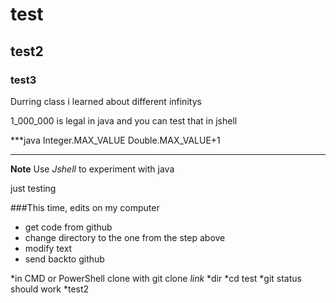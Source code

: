 # test
## test2
### test3

Durring class i learned about different infinitys

1_000_000 is legal in java and you can test that in jshell

***java
Integer.MAX_VALUE
Double.MAX_VALUE+1
***

**Note**
Use *Jshell* to experiment with java

just testing

###This time, edits on my computer
* get code from github
* change directory to the one from the step above
* modify text
* send backto github

*in CMD or PowerShell clone with git clone *link*
*dir
*cd test
*git status should work
*test2